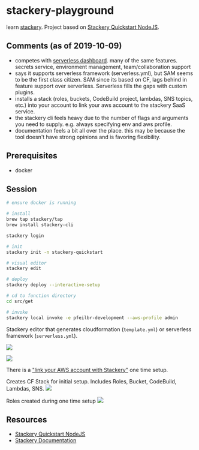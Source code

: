 # stackery-playground

learn [stackery](https://www.stackery.io).  Project based on [Stackery Quickstart NodeJS](https://docs.stackery.io/docs/quickstart/quickstart-nodejs/).


## Comments (as of 2019-10-09)

* competes with [serverless dashboard](https://serverless.com/dashboard/).  many of the same features.  secrets service, environment management, team/collaboration support
* says it supports serverless framework (serverless.yml), but SAM seems to be the first class citizen.  SAM since its based on CF, lags behind in feature support over serverless.  Serverless fills the gaps with custom plugins.
* installs a stack (roles, buckets, CodeBuild project, lambdas, SNS topics, etc.) into your account to link your aws account to the stackery SaaS service.
* the stackery cli feels heavy due to the number of flags and arguments you need to supply.  e.g. always specifying env and aws profile.
* documentation feels a bit all over the place.  this may be because the tool doesn't have strong opinions and is favoring flexibility.

## Prerequisites

* docker

## Session

```sh
# ensure docker is running

# install
brew tap stackery/tap
brew install stackery-cli

stackery login

# init
stackery init -n stackery-quickstart

# visual editor
stackery edit

# deploy
stackery deploy --interactive-setup

# cd to function directory
cd src/get

# invoke
stackery local invoke -e pfeilbr-development --aws-profile admin

```

Stackery editor that generates cloudformation (`template.yml`) or serverless framework (`serverless.yml`).

![](https://www.evernote.com/l/AAFgto9OKTlMwKVUOV7Lhf2CztcnBgXKJ_MB/image.png)

![](https://www.evernote.com/l/AAFgto9OKTlMwKVUOV7Lhf2CztcnBgXKJ_MB/image.png)

There is a ["link your AWS account with Stackery"](https://docs.stackery.io/docs/using-stackery/security-permissions-and-controls/) one time setup.

Creates CF Stack for initial setup.  Includes Roles, Bucket, CodeBuild, Lambdas, SNS.
![](https://www.evernote.com/l/AAF1h3yovr1McrljVXDcmL0UbeDZ91r_Do0B/image.png)

Roles created during one time setup
![](https://www.evernote.com/l/AAEqUjVG_31HLZX63acjnPe3Xs7L4BYbn_AB/image.png)

## Resources

* [Stackery Quickstart NodeJS](https://docs.stackery.io/docs/quickstart/quickstart-nodejs/)
* [Stackery Documentation](https://docs.stackery.io)